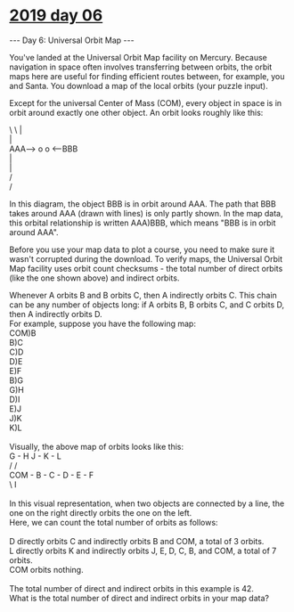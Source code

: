 # [2019 day 06](https://adventofcode.com/2019/day/6)

--- Day 6: Universal Orbit Map ---

You've landed at the Universal Orbit Map facility on Mercury.  Because navigation in space often involves transferring between orbits, the orbit maps here are useful for finding efficient routes between, for example, you and Santa. You download a map of the local orbits (your puzzle input).



Except for the universal Center of Mass (COM), every object in space is in orbit around exactly one other object.  An orbit looks roughly like this:



\\
                   \\
                    |\
                    |\
AAA--> o            o <--BBB\
                    |\
                    |\
                   /\
                  /



In this diagram, the object BBB is in orbit around AAA. The path that BBB takes around AAA (drawn with lines) is only partly shown. In the map data, this orbital relationship is written AAA)BBB, which means "BBB is in orbit around AAA".



Before you use your map data to plot a course, you need to make sure it wasn't corrupted during the download.  To verify maps, the Universal Orbit Map facility uses orbit count checksums - the total number of direct orbits (like the one shown above) and indirect orbits.



Whenever A orbits B and B orbits C, then A indirectly orbits C.  This chain can be any number of objects long: if A orbits B, B orbits C, and C orbits D, then A indirectly orbits D.\
For example, suppose you have the following map:\
COM)B\
B)C\
C)D\
D)E\
E)F\
B)G\
G)H\
D)I\
E)J\
J)K\
K)L\
\
Visually, the above map of orbits looks like this:\
        G - H       J - K - L\
       /           /\
COM - B - C - D - E - F\
               \\
                I\
\
In this visual representation, when two objects are connected by a line, the one on the right directly orbits the one on the left.\
Here, we can count the total number of orbits as follows:\
\
D directly orbits C and indirectly orbits B and COM, a total of 3 orbits.\
L directly orbits K and indirectly orbits J, E, D, C, B, and COM, a total of 7 orbits.\
COM orbits nothing.\
\
The total number of direct and indirect orbits in this example is 42.\
What is the total number of direct and indirect orbits in your map data?

